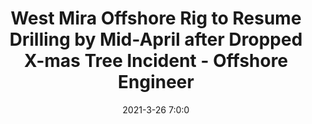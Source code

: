 ---
"title": "West Mira Offshore Rig to Resume Drilling by Mid-April after Dropped X-mas Tree Incident - Offshore Engineer"
"date": "2021-3-26 7:0:0"
"feed_name": "GOOGLENEWS"
"feed_website": "https://news.google.com/search?q=drilling%2Bincident&hl=en-US&gl=US&ceid=US:en"
"feed_rss": "https://news.google.com/rss/search?q=drilling%2Bincident&hl=en-US&gl=US&ceid=US:en"
"link": "https://www.oedigital.com/news/486351-west-mira-offshore-rig-to-resume-drilling-by-mid-april-after-dropped-x-mas-tree-incident"
"file": "_posts/2021-1-1-6018f681e845ae4a762129b5c771aed2c71fb5cb.md"
"accident": "0"
"drilling": "0"
---